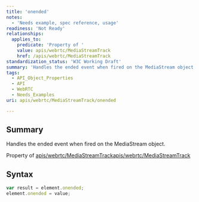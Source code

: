 ```yaml
---
title: 'onended'
notes:
  - 'Needs example, spec reference, usage'
readiness: 'Not Ready'
relationships:
  applies_to:
    predicate: 'Property of '
    value: apis/webrtc/MediaStreamTrack
    href: /apis/webrtc/MediaStreamTrack
standardization_status: 'W3C Working Draft'
summary: 'Handles the ended event when fired on the MediaStream object.'
tags:
  - API_Object_Properties
  - API
  - WebRTC
  - Needs_Examples
uri: apis/webrtc/MediaStreamTrack/onended

---
```

## Summary

Handles the ended event when fired on the MediaStream object.

Property of [apis/webrtc/MediaStreamTrack](/apis/webrtc/MediaStreamTrack)[apis/webrtc/MediaStreamTrack](/apis/webrtc/MediaStreamTrack)

## Syntax

``` js
var result = element.onended;
element.onended = value;
```

